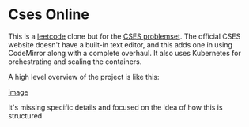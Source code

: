 # Cses Online

This is a [leetcode](https://leetcode.com/) clone but for the [CSES problemset](https://cses.fi/problemset/).
The official CSES website doesn't have a built-in text editor, and this adds one
in using CodeMirror along with a complete overhaul. It also uses Kubernetes for
orchestrating and scaling the containers.

A high level overview of the project is like this:

[image](images/high_level_idea.png)

It's missing specific details and focused on the idea of how this is structured
